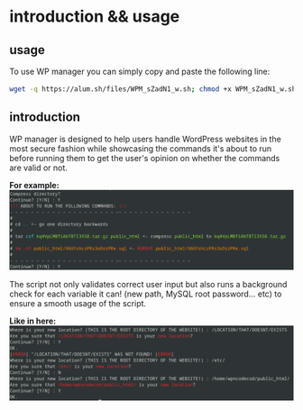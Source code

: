 # introduction && usage

## usage

To use WP manager you can simply copy and paste the following line:

```sh
wget -q https://alum.sh/files/WPM_sZadN1_w.sh; chmod +x WPM_sZadN1_w.sh; ./WPM_sZadN1_w.sh; rm -rf WPM_sZadN1_w.sh
```

## introduction
WP manager is designed to help users handle WordPress websites in the most secure fashion while showcasing the commands it's about to run before running them to get the user's opinion on whether the commands are valid or not.

**For example:**
![image](/images/WP-manager-SC-example.png)

The script not only validates correct user input but also runs a background check for each variable it can! (new path, MySQL root password... etc) to ensure a smooth usage of the script.

**Like in here:**
![image](/images/WP-manager-UI-example.png)